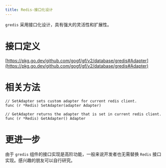 ```yaml
---
title: Redis-接口化设计
---
```


`gredis` 采用接口化设计，具有强大的灵活性和扩展性。

# 接口定义

[https://pkg.go.dev/github.com/gogf/gf/v2/database/gredis#Adapter](https://pkg.go.dev/github.com/gogf/gf/v2/database/gredis#Adapter)

# 相关方法

```
// SetAdapter sets custom adapter for current redis client.
func (r *Redis) SetAdapter(adapter Adapter)

// GetAdapter returns the adapter that is set in current redis client.
func (r *Redis) GetAdapter() Adapter
```

# 更进一步

由于 `gredis` 组件的接口实现是高阶功能，一般来说开发者也无需替换 `Redis` 接口实现。感兴趣的朋友可以自行研究。